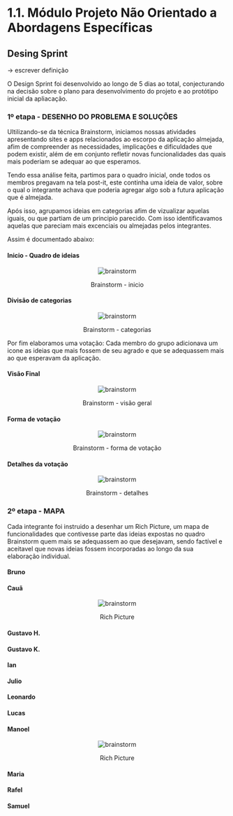 # 1.1. Módulo Projeto Não Orientado a Abordagens Específicas

## Desing Sprint
-> escrever definição

O Design Sprint foi desenvolvido ao longo de 5 dias ao total, conjecturando na decisão sobre o plano para desenvolvimento do projeto e ao protótipo inicial da apliacação.

### 1º etapa -  DESENHO DO PROBLEMA E SOLUÇÕES
Ultilizando-se da técnica Brainstorm, iniciamos nossas atividades apresentando sites e apps relacionados ao escorpo da aplicação almejada, afim de compreender as necessidades, implicações e dificuldades que podem existir, além de em conjunto refletir novas funcionalidades das quais mais poderiam se adequar ao que esperamos.

Tendo essa análise feita, partimos para o quadro inicial, onde todos os membros pregavam na tela post-it, este continha uma ideia de valor, sobre o qual o integrante achava que poderia agregar algo sob a futura aplicação que é almejada.

Após isso, agrupamos ideias em categorias afim de vizualizar aquelas iguais, ou que partiam de um principio parecido. Com isso identificavamos aquelas que pareciam mais excenciais ou almejadas pelos integrantes.

Assim é documentado abaixo:

<!-- tabs:start -->

#### **Inicio - Quadro de ideias**

<figure align="center">

![brainstorm](../assets/brainstorm1.jpeg)
  <figcaption>Brainstorm - inicio</figcaption>
</figure>

#### **Divisão de categorias**

<figure align="center">

  ![brainstorm](../assets/brainstorm_categoria.jpeg)
  <figcaption>Brainstorm - categorias</figcaption>
</figure>

<!-- tabs:end -->

Por fim elaboramos uma votação: Cada membro do grupo adicionava um icone as ideias que mais fossem de seu agrado e que se adequassem mais ao que esperavam da aplicação.
<!-- tabs:start -->

#### **Visão Final**

<figure align="center">

  ![brainstorm](../assets/brainstorm1_votacao.jpeg)
  <figcaption>Brainstorm - visão geral</figcaption>
</figure>

#### **Forma de votação**
<figure align="center">


  ![brainstorm](../assets/brainstorm_icones.jpeg)
  <figcaption>Brainstorm - forma de votação</figcaption>
</figure>


#### **Detalhes da votação**

<figure align="center">

  ![brainstorm](../assets/brainstorm_detalhado.jpeg)
  <figcaption>Brainstorm - detalhes</figcaption>
</figure>

<!-- tabs:end -->

### 2º etapa - MAPA
Cada integrante foi instruido a desenhar um Rich Picture, um mapa de funcionalidades que contivesse parte das ideias expostas no quadro Brainstorm quem mais se adequassem ao que desejavam, sendo factível e aceitavel que novas ideias fossem incorporadas ao longo da sua elaboração individual.


<!-- tabs:start -->
#### **Bruno**
#### **Cauã**

<figure align="center">

  ![brainstorm](../assets/RichPictureCauaMatheus.jpeg)
  <figcaption>Rich Picture</figcaption>
</figure>

#### **Gustavo H.**
#### **Gustavo K.**
#### **Ian**
#### **Julio**
#### **Leonardo**
#### **Lucas**
#### **Manoel**

<figure align="center">

  ![brainstorm](../assets/RichPictureManoel.jpeg)
  <figcaption>Rich Picture</figcaption>
</figure>

#### **Maria**
#### **Rafel**
#### **Samuel**



<!-- tabs:end -->